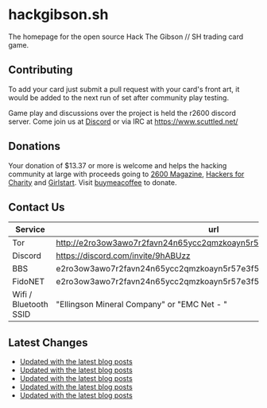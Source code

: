 # hackgibson.sh
The homepage for the open source Hack The Gibson // SH trading card game.


## Contributing

To add your card just submit a pull request with your card's front art, it would be added to the next run of set after community play testing.

Game play and discussions over the project is held the r2600 discord server. Come join us at [Discord](https://discord.com/invite/9hABUzz) or via IRC at https://www.scuttled.net/


## Donations

Your donation of $13.37 or more is welcome and helps the hacking community at large with proceeds going to [2600 Magazine](https://2600.com/), [Hackers for Charity](https://hackersforcharity.org) and [Girlstart](https://girlstart.org).  Visit [buymeacoffee](https://www.buymeacoffee.com/hackgibson.sh) to donate.


## Contact Us

Service | url
-|-
Tor | http://e2ro3ow3awo7r2favn24n65ycc2qmzkoayn5r57e3f56nvjwdcgg32ad.onion
Discord | https://discord.com/invite/9hABUzz
BBS | e2ro3ow3awo7r2favn24n65ycc2qmzkoayn5r57e3f56nvjwdcgg32ad.onion:23
FidoNET | e2ro3ow3awo7r2favn24n65ycc2qmzkoayn5r57e3f56nvjwdcgg32ad.onion:24554
Wifi / Bluetooth SSID | "Ellingson Mineral Company" or "EMC Net - <fidonet address>"

## Latest Changes
<!-- BLOG-POST-LIST:START -->
- [Updated with the latest blog posts](https://github.com/DFW2600/hackgibson.sh/commit/2f0de03c2c0850ae4029988a89a9f1a46cf90bc7)
- [Updated with the latest blog posts](https://github.com/DFW2600/hackgibson.sh/commit/8ccd8f285556938650a5176190c59f4d14c02a02)
- [Updated with the latest blog posts](https://github.com/DFW2600/hackgibson.sh/commit/b423d4ee8729daae9bfbdc8f744ad14f1bfe6645)
- [Updated with the latest blog posts](https://github.com/DFW2600/hackgibson.sh/commit/f714c85fd024e90fd712b391db2ea4bf7ca08bb4)
- [Updated with the latest blog posts](https://github.com/DFW2600/hackgibson.sh/commit/7d6bbbe2fc51a433668cb7c5fd1469acb12f9493)
<!-- BLOG-POST-LIST:END -->

